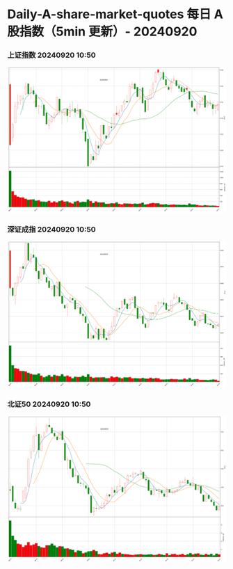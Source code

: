 
# Daily-A-share-market-quotes 每日 A 股指数（5min 更新）- 20240920

### 上证指数 20240920 10:50
![](./fig/2024/9/20240920-sh000001.png)

### 深证成指 20240920 10:50
![](./fig/2024/9/20240920-sz399001.png)

### 北证50 20240920 10:50
![](./fig/2024/9/20240920-bj899050.png)
